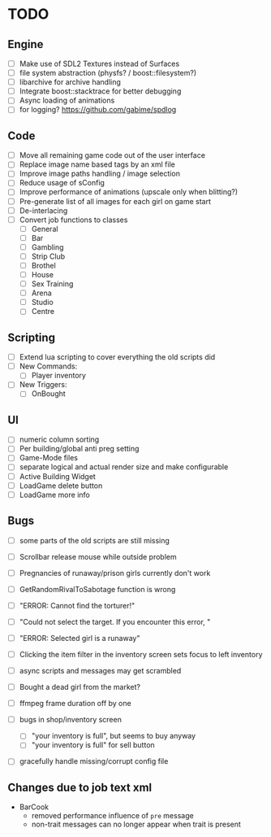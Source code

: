 # TODO
## Engine
* [ ] Make use of SDL2 Textures instead of Surfaces
* [ ] file system abstraction (physfs? / boost::filesystem?)
* [ ] libarchive for archive handling
* [ ] Integrate boost::stacktrace for better debugging
* [ ] Async loading of animations
* [ ] for logging? https://github.com/gabime/spdlog

## Code
* [ ] Move all remaining game code out of the user interface
* [ ] Replace image name based tags by an xml file
* [ ] Improve image paths handling / image selection
* [ ] Reduce usage of sConfig
* [ ] Improve performance of animations (upscale only when blitting?)
* [ ] Pre-generate list of all images for each girl on game start
* [ ] De-interlacing
* [ ] Convert job functions to classes
  - [ ] General
  - [ ] Bar
  - [ ] Gambling
  - [ ] Strip Club
  - [ ] Brothel
  - [ ] House
  - [ ] Sex Training
  - [ ] Arena
  - [ ] Studio
  - [ ] Centre

## Scripting
* [ ] Extend lua scripting to cover everything the old scripts did
* [ ] New Commands:
  - [ ] Player inventory
* [ ] New Triggers:
  - [ ] OnBought

## UI
* [ ] numeric column sorting
* [ ] Per building/global anti preg setting
* [ ] Game-Mode files
* [ ] separate logical and actual render size and make configurable
* [ ] Active Building Widget
* [ ] LoadGame delete button
* [ ] LoadGame more info

## Bugs
* [ ] some parts of the old scripts are still missing
* [ ] Scrollbar release mouse while outside problem
* [ ] Pregnancies of runaway/prison girls currently don't work
* [ ] GetRandomRivalToSabotage function is wrong
* [ ] "ERROR: Cannot find the torturer!"
* [ ] "Could not select the target. If you encounter this error, "
* [ ] "ERROR: Selected girl is a runaway"
* [ ] Clicking the item filter in the inventory screen sets focus to left inventory
* [ ] async scripts and messages may get scrambled
* [ ] Bought a dead girl from the market?
* [ ] ffmpeg frame duration off by one
* [ ] bugs in shop/inventory screen
  - [ ] "your inventory is full", but seems to buy anyway
  - [ ] "your inventory is full" for sell button
* [ ] gracefully handle missing/corrupt config file


## Changes due to job text xml
* BarCook
  - removed performance influence of `pre` message
  - non-trait messages can no longer appear when trait is present